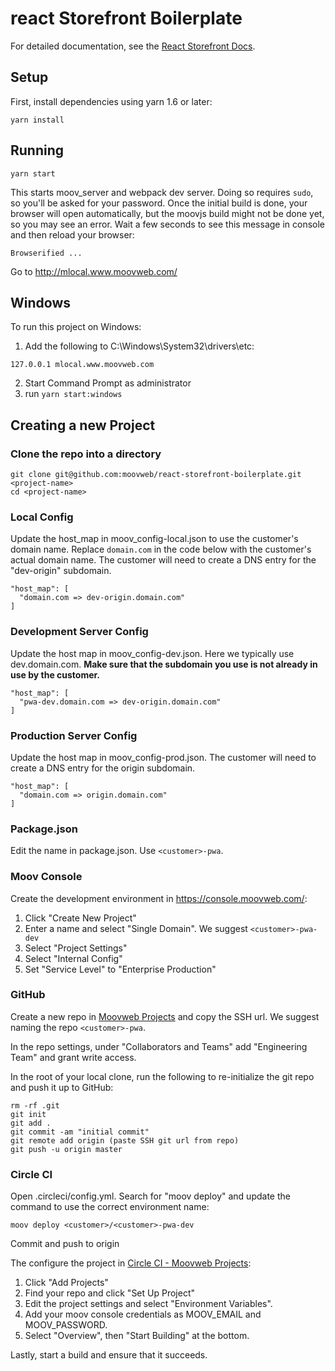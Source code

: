 # react Storefront Boilerplate

For detailed documentation, see the [React Storefront Docs](https://pwa.moovweb.com).

## Setup

First, install dependencies using yarn 1.6 or later:

```
yarn install
```

## Running

```
yarn start
```

This starts moov_server and webpack dev server.  Doing so requires `sudo`, so you'll be asked for your password.
Once the initial build is done, your browser will open automatically, but the moovjs build might not be done yet,
so you may see an error.  Wait a few seconds to see this message in console and then reload your browser:

```
Browserified ...
```

Go to http://mlocal.www.moovweb.com/

## Windows

To run this project on Windows:

1. Add the following to C:\Windows\System32\drivers\etc:

```
127.0.0.1 mlocal.www.moovweb.com
```

2. Start Command Prompt as administrator
3. run `yarn start:windows`

## Creating a new Project

### Clone the repo into a directory

```
git clone git@github.com:moovweb/react-storefront-boilerplate.git <project-name>
cd <project-name>
```

### Local Config

Update the host_map in moov_config-local.json to use the customer's domain name.  Replace `domain.com` in the code below with the customer's actual domain name.  The customer will need to create a DNS entry for the "dev-origin" subdomain.

```
"host_map": [
  "domain.com => dev-origin.domain.com"
]
```

### Development Server Config

Update the host map in moov_config-dev.json.  Here we typically use dev.domain.com.  **Make sure that the subdomain you use is not already in use by the customer.**

```
"host_map": [
  "pwa-dev.domain.com => dev-origin.domain.com"
]
```

### Production Server Config

Update the host map in moov_config-prod.json.  The customer will need to create a DNS entry for the origin subdomain.

```
"host_map": [
  "domain.com => origin.domain.com"
]
```

### Package.json

Edit the name in package.json.  Use `<customer>-pwa`.

### Moov Console

Create the development environment in https://console.moovweb.com/:

1. Click "Create New Project"
2. Enter a name and select "Single Domain".  We suggest `<customer>-pwa-dev`
3. Select "Project Settings"
4. Select "Internal Config"
5. Set "Service Level" to "Enterprise Production"

### GitHub

Create a new repo in [Moovweb Projects](https://github.com/organizations/moovweb-projects/repositories/new) and copy the SSH url.  We suggest naming the repo `<customer>-pwa`.

In the repo settings, under "Collaborators and Teams" add "Engineering Team" and grant write access.

In the root of your local clone, run the following to re-initialize the git repo and push it up to GitHub:

```
rm -rf .git
git init
git add .
git commit -am "initial commit"
git remote add origin (paste SSH git url from repo)
git push -u origin master
```

### Circle CI

Open .circleci/config.yml.  Search for "moov deploy" and update the command to use the correct environment name:

```
moov deploy <customer>/<customer>-pwa-dev
```

Commit and push to origin

The configure the project in [Circle CI - Moovweb Projects](https://circleci.com/gh/moovweb-projects):

1. Click "Add Projects"
2. Find your repo and click "Set Up Project"
3. Edit the project settings and select "Environment Variables".
4. Add your moov console credentials as MOOV_EMAIL and MOOV_PASSWORD.
5. Select "Overview", then "Start Building" at the bottom.

Lastly, start a build and ensure that it succeeds.


